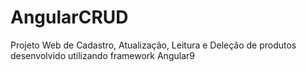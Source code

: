 # AngularCRUD
Projeto Web de Cadastro, Atualização, Leitura e Deleção de produtos desenvolvido utilizando framework Angular9
